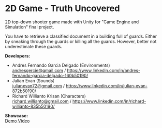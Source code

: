 # 2D Game - Truth Uncovered
2D top-down shooter game made with Unity for "Game Engine and Simulation" final project.

You have to retrieve a classified document in a building full of guards. Either by sneaking through the guards or killing all the guards. However, better not underestimate these guards.

**Developers:**
- Andres Fernando Garcia Delgado (Environments)\
andresgercie@gmail.com / https://www.linkedin.com/in/andres-fernando-garcia-delgado-160b50190/
- Julian Evan (Sounds)\
julianevan72@gmail.com / https://www.linkedin.com/in/julian-evan-872b50190/
- Richard Willianto Krisan (Characters)\
richard.willianto@gmail.com / https://www.linkedin.com/in/richard-willianto-835b50190/

**Showcase:**\
[Demo Video](https://drive.google.com/file/d/1xYb-2NGjYE0wwJxrtQ_iRvz34htEBDjT/view?usp=sharing)
